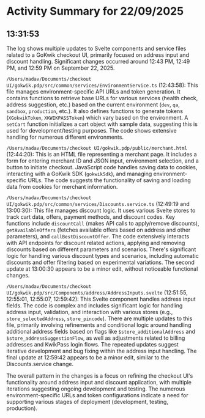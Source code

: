 # Activity Summary for 22/09/2025

## 13:31:53
The log shows multiple updates to Svelte components and service files related to a GoKwik checkout UI, primarily focused on address input and discount handling.  Significant changes occurred around 12:43 PM, 12:49 PM, and 12:59 PM on September 22, 2025.

`/Users/madav/Documents/checkout UI/gokwik.pdp/src/common/services/EnvironmentService.ts` (12:43:58): This file manages environment-specific API URLs and token generation.  It contains functions to retrieve base URLs for various services (health check, address suggestion, etc.) based on the current environment (`dev`, `qa`, `sandbox`, `production`, etc.).  It also defines functions to generate tokens (`XGokwikToken`, `XKWIKPASSToken`) which vary based on the environment.  A `setCart` function initializes a cart object with sample data, suggesting this is used for development/testing purposes.  The code shows extensive handling for numerous different environments.

`/Users/madav/Documents/checkout UI/gokwik.pdp/public/merchant.html` (12:44:20): This is an HTML file representing a merchant page. It includes a form for entering merchant ID and JSON input, environment selection, and a button to initiate checkout.  JavaScript code handles saving data to cookies, interacting with a GoKwik SDK (`gokwikSdk`), and managing environment-specific URLs.  The code suggests the functionality of saving and loading data from cookies for merchant information.

`/Users/madav/Documents/checkout UI/gokwik.pdp/src/common/services/Discounts.service.ts` (12:49:19 and 13:00:30): This file manages discount logic. It uses various Svelte stores to track cart data, offers, payment methods, and discount codes. Key functions include `discountCall` (makes API calls to apply/remove discounts), `getAvailableOffers` (fetches available offers based on address and other parameters), and `callBestDiscountOffer`.  The code extensively interacts with API endpoints for discount related actions, applying and removing discounts based on different parameters and scenarios.  There's significant logic for handling various discount types and scenarios, including automatic discounts and offer filtering based on experimental variations. The second update at 13:00:30 appears to be a minor edit, without noticeable functional changes.

`/Users/madav/Documents/checkout UI/gokwik.pdp/src/Components/address/AddressInputs.svelte` (12:51:55, 12:55:01, 12:55:07, 12:59:42): This Svelte component handles address input fields.  The code is complex and includes significant logic for handling address input, validation, and interaction with various stores (e.g., `store_selectedAddress`, `store_pincode`). There are multiple updates to this file, primarily involving refinements and conditional logic around handling additional address fields based on flags like `$store_additionalAddress` and `$store_addressSuggestionFlow`, as well as adjustments related to billing addresses and KwikPass login flows.  The repeated updates suggest iterative development and bug fixing within the address input handling.  The final update at 12:59:42  appears to be a minor edit, similar to the Discounts.service change.


The overall pattern in the changes is a focus on refining the checkout UI's functionality around address input and discount application, with multiple iterations suggesting ongoing development and testing. The numerous environment-specific URLs and token configurations indicate a need for supporting various stages of deployment (development, testing, production).
